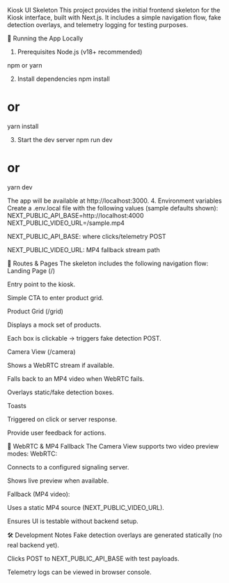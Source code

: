 ﻿Kiosk UI Skeleton
This project provides the initial frontend skeleton for the Kiosk interface, built with Next.js.
 It includes a simple navigation flow, fake detection overlays, and telemetry logging for testing purposes.

🚀 Running the App Locally
1. Prerequisites
Node.js (v18+ recommended)


npm or yarn


2. Install dependencies
npm install
# or
yarn install

3. Start the dev server
npm run dev
# or
yarn dev

The app will be available at http://localhost:3000.
4. Environment variables
Create a .env.local file with the following values (sample defaults shown):
NEXT_PUBLIC_API_BASE=http://localhost:4000
NEXT_PUBLIC_VIDEO_URL=/sample.mp4

NEXT_PUBLIC_API_BASE: where clicks/telemetry POST


NEXT_PUBLIC_VIDEO_URL: MP4 fallback stream path



📂 Routes & Pages
The skeleton includes the following navigation flow:
Landing Page (/)


Entry point to the kiosk.


Simple CTA to enter product grid.


Product Grid (/grid)


Displays a mock set of products.


Each box is clickable → triggers fake detection POST.


Camera View (/camera)


Shows a WebRTC stream if available.


Falls back to an MP4 video when WebRTC fails.


Overlays static/fake detection boxes.


Toasts


Triggered on click or server response.


Provide user feedback for actions.



🎥 WebRTC & MP4 Fallback
The Camera View supports two video preview modes:
WebRTC:


Connects to a configured signaling server.


Shows live preview when available.


Fallback (MP4 video):


Uses a static MP4 source (NEXT_PUBLIC_VIDEO_URL).


Ensures UI is testable without backend setup.



🛠 Development Notes
Fake detection overlays are generated statically (no real backend yet).


Clicks POST to NEXT_PUBLIC_API_BASE with test payloads.


Telemetry logs can be viewed in browser console.

